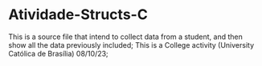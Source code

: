 # Atividade-Structs-C
This is a source file that intend to collect data from a student, and then show all the data previously included; This is a College activity (University Católica de Brasília) 08/10/23;    
